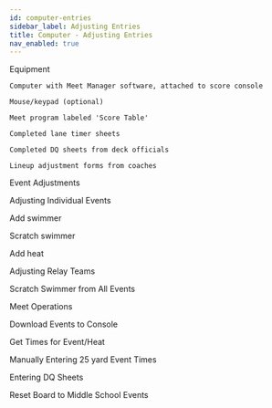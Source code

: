 ```yaml
---
id: computer-entries
sidebar_label: Adjusting Entries
title: Computer - Adjusting Entries
nav_enabled: true
---
```


Equipment 

    Computer with Meet Manager software, attached to score console 

    Mouse/keypad (optional) 

    Meet program labeled 'Score Table' 

    Completed lane timer sheets 

    Completed DQ sheets from deck officials 

    Lineup adjustment forms from coaches 

 

Event Adjustments 

 

Adjusting Individual Events 

Add swimmer 

Scratch swimmer 

Add heat 

 

Adjusting Relay Teams 

 

 

Scratch Swimmer from All Events 

 

 

Meet Operations 

Download Events to Console 

 

Get Times for Event/Heat 

 

Manually Entering 25 yard Event Times 

 

Entering DQ Sheets 

 

Reset Board to Middle School Events 

 
